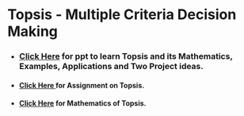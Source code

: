 # **Topsis - Multiple Criteria Decision Making**
- ### **<a href="https://docs.google.com/presentation/d/e/2PACX-1vQXCvAdU8kcm8KINs1tx4Sz_vabwQvcajO2f3lhJkmkkv8g6hbHe6Oyi9Xlghw5Qg/pub?start=false&loop=false&delayms=60000"> Click Here</a> for ppt** to learn Topsis and its Mathematics, Examples, Applications and Two Project ideas.
- #### **<a href="https://github.com/psrana/Assignment-Topsis">Click Here </a> for Assignment on Topsis.**
- #### **<a href="https://www.youtube.com/watch?v=kfcN7MuYVeI">Click Here</a> for Mathematics of Topsis.**
